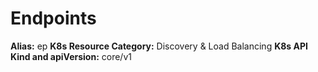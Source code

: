 # Endpoints 

**Alias:** ep
**K8s Resource Category:** Discovery & Load Balancing
**K8s API Kind and apiVersion:** core/v1

